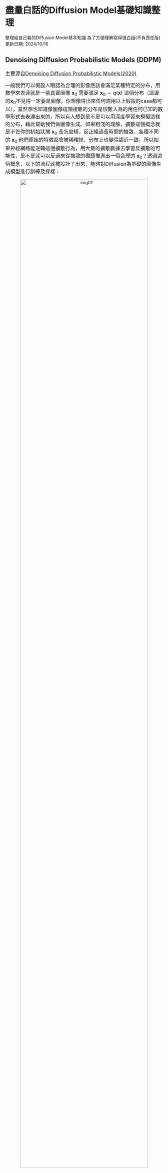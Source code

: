 # 盡量白話的Diffusion Model基礎知識整理  
整理給自己看的Diffusion Model基本知識 
為了方便理解寫得很白話(不負責任版)
更新日期: 2024/10/16

## Denoising Diffusion Probabilistic Models (DDPM) 
<font  size=3>主要源自[Denoising Diffusion Probabilistic Models(2020)](https://arxiv.org/abs/2006.11239)</font>

<font  size=3>一般我們可以假設人眼認為合理的影像應該會滿足某種特定的分布，用數學來表達就是一張真實圖像 $\mathbf{x}_0$ 需要滿足 $\mathbf{x}_0 \sim q(\mathbf{x})$ 這個分布（這邊的$\mathbf{x}_0$不見得一定要是圖像，你想像得出來任何適用以上假設的case都可以）。當然想也知道像圖像這類複雜的分布是很難人為的用任何已知的數學形式去表達出來的，所以有人想到是不是可以用深度學習來模擬這樣的分布，藉此幫助我們做圖像生成。如果粗淺的理解，擴散這個概念就是不管你的初始狀態 $\mathbf{x}_0$ 長怎麼樣，反正經過長時間的擴散，各種不同的 $\mathbf{x}_0$ 他們原始的特徵都會被稀釋掉、分布上也變得趨近一致。所以如果神經網路能逆轉這個擴散行為，用大量的擴散數據去學習反擴散的可能性，是不是就可以反過來從擴散的盡頭推測出一個合理的 $\mathbf{x}_0$？透過這個概念，以下的流程就被設計了出來，能夠對Diffusion為基礎的圖像生成模型進行訓練及採樣：</font>  

<center><img src="https://lilianweng.github.io/posts/2021-07-11-diffusion-models/DDPM.png" width="90%" alt="img01"/></center><br>  

* **Forward Diffusion**
<font size=3>&emsp;在$\mathbf{x}_0 \sim q(\mathbf{x})$這個前提下，如果對$\mathbf{x}_0$添加Gaussian noise，並重複 $T$ 次，生成出 $\mathbf{x}_1, ..., \mathbf{x}_T$ 一系列的加噪圖像。在 $T$ 夠大的情況下，最後生成出來的$\mathbf{x}_T$應該會趨近於Gaussian noise。以上操作數學上表示為：<br>
$$\begin{aligned}
    q(\mathbf{x}_t|\mathbf{x}_{t-1})
    &=\mathcal{N}(\mathbf{x}_t;\sqrt{1-\beta_t}\mathbf{x}_{t-1},\beta_t\mathbf{I}) \\
    &=\sqrt{1-\beta_t}\mathbf{x}_{t-1}+\sqrt{\beta_t}\epsilon\qquad\epsilon\sim\mathcal{N}(0, \mathbf{I})
    \end{aligned}$$ 
    &emsp;其中，每一步加噪的Gaussian noise強度由 $\{ \beta_t \in (0, 1) \}_{t=0}^{T}$ 控制，$\beta_t$ 會隨著 $T$ 的上升也跟這越來越大，另外 $\beta_t$ 也有很多種不同的schedule設計，包含linear、quadratic、cosine等等，會影響在 $T$ 個時間步階中圖像被加噪或去噪的趨勢。 
    &emsp;以上這個計算過程有一個好處，就是要得出 $\mathbf{x}_t$ 時，不需要真的把中間過程的每一張圖都算出來，而是可以透過reparameterize的方式簡化（<font color=#800000>**對計算過程沒興趣可以直接跳到下個紅字**</font>）：<br>
    令$\alpha_t=1-\beta_t$ 且 $\bar{\alpha}_t=\prod_{i=1}^t \alpha_i$
$$\begin{aligned}
\mathbf{x}_t 
&= \sqrt{\alpha_t}\mathbf{x}_{t-1} + \sqrt{1 - \alpha_t}\boldsymbol{\epsilon}_{t-1}\quad\text{ ;where } \boldsymbol{\epsilon}_{t-1}, \boldsymbol{\epsilon}_{t-2}, \dots \sim \mathcal{N}(\mathbf{0}, \mathbf{I}) \\
&= \sqrt{\alpha_t \alpha_{t-1}} \mathbf{x}_{t-2} + \sqrt{1 - \alpha_t \alpha_{t-1}} \bar{\boldsymbol{\epsilon}}_{t-2}  \quad\text{ ;where } \bar{\boldsymbol{\epsilon}}_{t-2} \text{ merges two Gaussians (*).} \\
&= \dots \\
&= \sqrt{\bar{\alpha}_t}\mathbf{x}_0 + \sqrt{1 - \bar{\alpha}_t}\boldsymbol{\epsilon} \\
q(\mathbf{x}_t \vert \mathbf{x}_0) &= \mathcal{N}(\mathbf{x}_t; \sqrt{\bar{\alpha}_t} \mathbf{x}_0, (1 - \bar{\alpha}_t)\mathbf{I})
\end{aligned}$$ 
    這個簡化之所以可以成立是因為兩個分布的和是這樣計算的：
    $$\mathcal{N}(\mathbf{0}, \sigma_1^2\mathbf{I})+\mathcal{N}(\mathbf{0}, \sigma_2^2\mathbf{I})=\mathcal{N}(\mathbf{0}, (\sigma_1^2 + \sigma_2^2)\mathbf{I})$$ 這使得 $\epsilon$ 項前面的係數（也就是標準差）能夠在推導的時候輕易的被合併。
    $$\sqrt{(1 - \alpha_t) + \alpha_t (1-\alpha_{t-1})} = \sqrt{1 - \alpha_t\alpha_{t-1}}$$ &emsp;這邊講了那麼多<font color=#800000>**其實結論就是**</font>，我們要在給定 $\mathbf{x}_0$ 時，求出 $\mathbf{x}_t$ 只需要做一次以下的計算就夠了：$$q(\mathbf{x}_t \vert \mathbf{x}_0)=\sqrt{\bar{\alpha}_t}\mathbf{x}_0 + \sqrt{1 - \bar{\alpha}_t}\boldsymbol{\epsilon}\qquad\alpha_t=1-\beta_t\text{ ; }\bar{\alpha}_t=\prod_{i=1}^t \alpha_i$$ &emsp;我看到有些人之所以會誤會DDPM的訓練過程，以為訓練需要真的做數百次加噪的迭代，就是因為不清楚這個結論可以直接把迭代過程一步到位。
</font>
    
* **Reverse Diffusion**
<font size=3>&emsp;如果我們可以逆轉上述流程，反過來用 $q(\mathbf{x}_{t-1} \vert \mathbf{x}_t)$ 去推測 $\mathbf{x}_{t-1}$，理論上就能夠從純粹的Gaussian noise $\mathbf{x}_T \sim \mathcal{N}(\mathbf{0}, \mathbf{I})$ 中一步步還原出真實圖像 $\mathbf{x}_0 \sim q(\mathbf{x})$。然而，人類很難用現有的數學知識解出 $q(\mathbf{x}_{t-1} \vert \mathbf{x}_t)$，所以這裡引入了一個神經網路 $p_\theta$ 來預測逆向的分布（在影像問題上，$p_\theta$ 目前幾乎都是Unet+Attention的網路結構）： $$p_\theta(\mathbf{x}_{0:T}) = p(\mathbf{x}_T) \prod^T_{t=1} p_\theta(\mathbf{x}_{t-1} \vert \mathbf{x}_t) \quad p_\theta(\mathbf{x}_{t-1} \vert \mathbf{x}_t) = \mathcal{N}(\mathbf{x}_{t-1}; \boldsymbol{\mu}_\theta(\mathbf{x}_t, t), \boldsymbol{\Sigma}_\theta(\mathbf{x}_t, t))$$ &emsp;在Foward Diffusion中，每個條件機率中的均值及方差都是已知的（透過人為指定的 $\beta_T$ 和 $\mathbf{x}_0$）；而Reverse Diffusion中，條件機率的均值及方差則是透過神經網路來推測。雖然 $q(\mathbf{x}_{t-1} \vert \mathbf{x}_t)$ 人類解不出來，但是在已知 $\mathbf{x}_0$ 及 $\beta_T$ 的條件下，$q(\mathbf{x}_{t-1} \vert \mathbf{x}_t, \mathbf{x}_0)$ 的均值與方差是能根據貝式定理推導出來的，首先定義：  $$q(\mathbf{x}_{t-1} \vert \mathbf{x}_t, \mathbf{x}_0) = \mathcal{N}(\mathbf{x}_{t-1}; \tilde{\boldsymbol{\mu}}(\mathbf{x}_t, \mathbf{x}_0), \tilde{\beta}_t \mathbf{I})$$
進一步的推導成高斯函數會變成： 
$$\begin{aligned} 
q(\mathbf{x}_{t-1} \vert \mathbf{x}_t, \mathbf{x}_0)
&= q(\mathbf{x}_t \vert \mathbf{x}_{t-1}, \mathbf{x}_0) \frac{ q(\mathbf{x}_{t-1} \vert \mathbf{x}_0) }{ q(\mathbf{x}_t \vert \mathbf{x}_0) } \\
&= \exp\Big( -\frac{1}{2} \big({(\frac{\alpha_t}{\beta_t} + \frac{1}{1 - \bar{\alpha}_{t-1}})} \mathbf{x}_{t-1}^2 - {(\frac{2\sqrt{\alpha_t}}{\beta_t} \mathbf{x}_t + \frac{2\sqrt{\bar{\alpha}_{t-1}}}{1 - \bar{\alpha}_{t-1}} \mathbf{x}_0)} \mathbf{x}_{t-1} +C(\mathbf{x}_t, \mathbf{x}_0) \big) \Big)
\end{aligned}$$
跳過一些複雜的數學推導過程，最後得到的 $\tilde{\boldsymbol{\mu}}$ 和 $\tilde{\beta}_t$ 解析解為：
$$\begin{aligned}
\tilde{\boldsymbol{\mu}}_t
&= \frac{1}{\sqrt{\alpha_t}} \Big( \mathbf{x}_t - \frac{1 - \alpha_t}{\sqrt{1 - \bar{\alpha}_t}} \boldsymbol{\epsilon}_t \Big) \\
\tilde{\beta}_t 
&= \frac{1 - \bar{\alpha}_{t-1}}{1 - \bar{\alpha}_t} \cdot \beta_t \\
\end{aligned}$$ 寫累了，後面有空再補</font>

## Reference
1. [What are Diffusion Models?](https://lilianweng.github.io/posts/2021-07-11-diffusion-models/) (這篇很細，數學推導過程很完整)  
2. [Diffusion Models：生成扩散模型](https://yinglinzheng.netlify.app/diffusion-model-tutorial/) (簡中的，寫的也還行)
